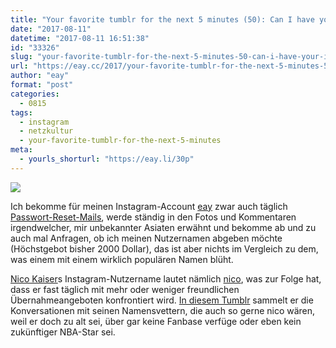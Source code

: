```yaml
---
title: "Your favorite tumblr for the next 5 minutes (50): Can I have your Instagram name?"
date: "2017-08-11"
datetime: "2017-08-11 16:51:38"
id: "33326"
slug: "your-favorite-tumblr-for-the-next-5-minutes-50-can-i-have-your-instagram-name"
url: "https://eay.cc/2017/your-favorite-tumblr-for-the-next-5-minutes-50-can-i-have-your-instagram-name/"
author: "eay"
format: "post"
categories:
  - 0815
tags:
  - instagram
  - netzkultur
  - your-favorite-tumblr-for-the-next-5-minutes
meta:
  - yourls_shorturl: "https://eay.li/30p"
---
```


![](https://eay.cc/uploads/2017/instagram-nico.gif)

Ich bekomme für meinen Instagram-Account [eay](https://www.instagram.com/eay) zwar auch täglich [Passwort-Reset-Mails](https://eay.cc/2017/last-week-in-instagram-password-reset-requests/), werde ständig in den Fotos und Kommentaren irgendwelcher, mir unbekannter Asiaten erwähnt und bekomme ab und zu auch mal Anfragen, ob ich meinen Nutzernamen abgeben möchte (Höchstgebot bisher 2000 Dollar), das ist aber nichts im Vergleich zu dem, was einem mit einem wirklich populären Namen blüht.

[Nico Kaiser](https://twitter.com/nicokaiser)s Instagram-Nutzername lautet nämlich [nico](https://www.instagram.com/nico), was zur Folge hat, dass er fast täglich mit mehr oder weniger freundlichen Übernahmeangeboten konfrontiert wird. [In diesem Tumblr](https://canihaveyourinstagramname.tumblr.com/) sammelt er die Konversationen mit seinen Namensvettern, die auch so gerne nico wären, weil er doch zu alt sei, über gar keine Fanbase verfüge oder eben kein zukünftiger NBA-Star sei.
